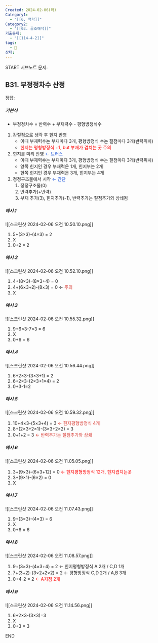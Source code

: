 ```yaml
---
Created: 2024-02-06(화)
Category1:
  - "[[6. 역학]]"
Category2:
  - "[[03. 골조해석]]"
기출문제:
  - "[[114-4-2]]"
tags:
  - 🧮
상태:
---
```

START
서브노트
문제:  
## B31. 부정정차수 산정 

정답: 

##### 기본식
- 부정정차수 = 반력수 + 부재력수 - 평형방정식수
1. 강절점으로 생각 후 힌지 반영
	- 이때 부재력수는 부재마다 3개, 평형방정식 수는 절점마다 3개(반력위치)
	- <font color="#ff0000">힌지는 평형방정식 +1, but 부재가 겹치는 곳 주의</font>
2. 힌지를 미리 반영 <font color="#245bdb">← 트러스</font>
	- 이때 부재력수는 부재마다 3개, 평형방정식 수는 절점마다 3개(반력위치)
	- 양쪽 힌지인 경우 부재력은 1개, 힌지부는 2개
	- 한쪽 힌지인 경우 부재력은 3개, 힌지부는 4개
3. 정정구조물에서 시작<font color="#245bdb"> ← 간단</font>
	1. 정정구조물(0)
	2. 반력추가(+반력)
	3. 부재 추가(3), 힌지추가(-1), 반력추가는 절점추가와 상쇄됨
##### 예시.1
![[스크린샷 2024-02-06 오전 10.50.10.png]]
1. 5+(3×3)-(4×3) = 2
2. X
3. 0+2 = 2
##### 예시.2
![[스크린샷 2024-02-06 오전 10.52.10.png]]
1. 4+(8×3)-(8×3+4) = 0
2. 4+(6×3+2)-(8×3) = 0  ← <font color="#d83931">주의</font>
3. X
##### 예시.3
![[스크린샷 2024-02-06 오전 10.55.32.png]]
1. 9+6×3-7×3 = 6
2. X
3. 0+6 = 6
##### 예시.4
![[스크린샷 2024-02-06 오전 10.56.44.png]]
1. 6+2×3-(3×3+1) = 2
2. 6+2×3-(2×3+1×4) = 2
3. 0+3-1=2
##### 예시.5
![[스크린샷 2024-02-06 오전 10.59.32.png]]
1. 10+4×3-(5×3+4) = 3 <font color="#d83931">← 힌지평형방정식 4개</font>
2. 8+(2×3+2×1)-(3×3+2×2) = 3
3. 0+1+2 = 3 <font color="#d83931">← 반력추가는 절점추가와 상쇄</font>
##### 예시.6
![[스크린샷 2024-02-06 오전 11.05.05.png]]
1. 3+(9×3)-(6×3+12) = 0 <font color="#ff0000">← 힌지평형방정식 12개, 힌지겹치는곳</font>
2. 3+(9×1)-(6×2) = 0
3. X
##### 예시.7
![[스크린샷 2024-02-06 오전 11.07.43.png]]
1. 9+(3×3)-(4×3) = 6
2. X
3. 0+6 = 6
##### 예시.8
![[스크린샷 2024-02-06 오전 11.08.57.png]]
1. 9+(3×3)-(4×3+4) = 2 ← 힌지평형방정식 A 2개 / C,D 1개
2. 7+(3+2)-(3×2+2×2) = 2 ← 평형방정식 C,D 2개 / A,B 3개
3. 0+4-2 = 2 <font color="#ff0000">← A지점 2개</font>
##### 예시.9
![[스크린샷 2024-02-06 오전 11.14.56.png]]
1. 6+2×3-(3×3)=3
2. X
3. 0+3 = 3
<!--ID: 1707208133797-->
END